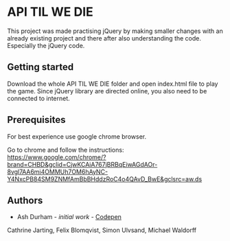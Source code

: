 # API TIL WE DIE

This project was made practising jQuery by making smaller changes with an already existing project and there after also understanding the code. Especially the jQuery code.

## Getting started

Download the whole API TIL WE DIE folder and open index.html file to play the game. Since jQuery library are directed online, you also need to be connected to internet.

## Prerequisites

For best experience use google chrome browser. 

Go to chrome and follow the instructions: https://www.google.com/chrome/?brand=CHBD&gclid=CjwKCAiA767jBRBqEiwAGdAOr-8vgl7AA6mi4OMMUh7OM6hAyNC-Y4NxcPB84SM9ZNMfAmBbBHddzRoC4o4QAvD_BwE&gclsrc=aw.ds

## Authors

* Ash Durham - *initial work* - [Codepen](https://codepen.io/ashdurham/pen/KdguB)

Cathrine Jarting, Felix Blomqvist, Simon Ulvsand, Michael Waldorff
